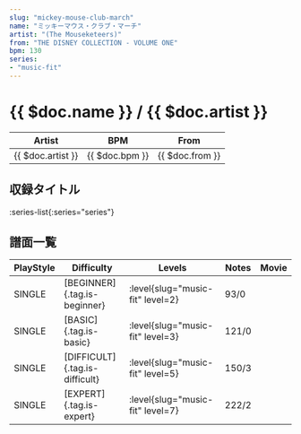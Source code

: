 ```yaml
---
slug: "mickey-mouse-club-march"
name: "ミッキーマウス・クラブ・マーチ"
artist: "(The Mouseketeers)"
from: "THE DISNEY COLLECTION - VOLUME ONE"
bpm: 130
series:
- "music-fit"
---
```


# {{ $doc.name }} / {{ $doc.artist }}

|Artist|BPM|From|
|------|---|----|
|{{ $doc.artist }}|{{ $doc.bpm }}|{{ $doc.from }}|

## 収録タイトル

:series-list{:series="series"}

## 譜面一覧

|PlayStyle|Difficulty|Levels|Notes|Movie|
|---------|----------|------|-----|-----|
|SINGLE|[BEGINNER]{.tag.is-beginner}|<div class="field is-grouped is-grouped-multiline"> :level{slug="music-fit" level=2}</div>|93/0||
|SINGLE|[BASIC]{.tag.is-basic}|<div class="field is-grouped is-grouped-multiline"> :level{slug="music-fit" level=3}</div>|121/0||
|SINGLE|[DIFFICULT]{.tag.is-difficult}|<div class="field is-grouped is-grouped-multiline"> :level{slug="music-fit" level=5}</div>|150/3||
|SINGLE|[EXPERT]{.tag.is-expert}|<div class="field is-grouped is-grouped-multiline"> :level{slug="music-fit" level=7}</div>|222/2||
